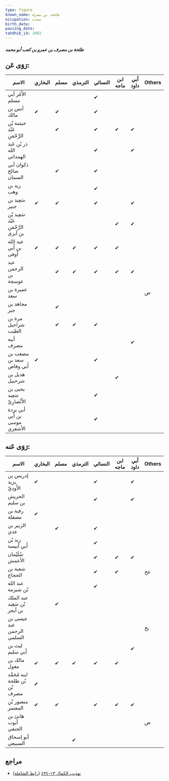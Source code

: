 ```yaml
---
type: figure
known_name: طلحة بن مصرف
occupation: محدث
birth_date:
passing_date:
tahdhib_id: 2982
---
```

##### طلحة بن مصرف بن عمرو بن كعب أبو محمد

## رَوَى عَن:
| الاسم                                | البخاري | مسلم | الترمذي | النسائي | ابن ماجه | أبي داود | Others |
| ------------------------------------ | ------- | ---- | ------- | ------- | -------- | -------- | ------ |
| الأَغَر أبي مسلم                     |         |      |         | ✔       |          |          |        |
| أنس بن مالك                          | ✔       | ✔    |         | ✔       |          |          |        |
| خيثمة بْن عَبْد الرَّحْمَنِ          |         | ✔    |         | ✔       | ✔        | ✔        |        |
| ذر بْن عَبد الله الهمداني            |         |      |         | ✔       |          | ✔        |        |
| ذكوان أبي صالح السمان                |         | ✔    |         | ✔       |          |          |        |
| زيد بن وهب                           |         |      |         | ✔       |          |          |        |
| سَعِيد بن جبير                       | ✔       | ✔    |         | ✔       |          | ✔        |        |
| سَعِيد بْن عَبْد الرَّحْمَنِ بن أبزى |         |      |         |         | ✔        | ✔        |        |
| عبد الله بن أَبي أوفى                | ✔       | ✔    | ✔       | ✔       | ✔        |          |        |
| عبد الرحمن بن عوسجة                  |         | ✔    | ✔       | ✔       | ✔        | ✔        |        |
| عميرة بن سعد                         |         |      |         |         |          |          | ص      |
| مجاهد بن جبر                         |         | ✔    |         |         |          |          |        |
| مرة بن شراحيل الطيب                  |         | ✔    | ✔       | ✔       |          |          |        |
| أبيه مصرف                            |         |      |         |         |          | ✔        |        |
| مصعب بن سعد بن أَبي وقاص             | ✔       |      |         | ✔       |          |          |        |
| هذيل بن شرحبيل                       |         |      |         |         | ✔        |          |        |
| يحيى بن سَعِيد الأَنْصارِيّ          |         |      |         | ✔       |          |          |        |
| أبي بردة بن أَبي موسى الأشعري        |         |      |         | ✔       |          |          |        |
## رَوَى عَنه:
| الاسم                           | البخاري | مسلم | الترمذي | النسائي | ابن ماجه | أبي داود | Others |
| ------------------------------- | ------- | ---- | ------- | ------- | -------- | -------- | ------ |
| إدريس بن يزيد الأَودِيّ         | ✔       |      |         | ✔       |          | ✔        |        |
| الحريش بن سليم                  |         |      |         | ✔       |          | ✔        |        |
| رقبة بن مصقلة                   | ✔       |      |         |         |          |          |        |
| الزبير بن عدي                   |         | ✔    |         | ✔       |          |          |        |
| زيد بْن أَبي أنيسة              |         |      |         | ✔       |          |          |        |
| سُلَيْمان الأعمش                |         |      |         | ✔       | ✔        | ✔        |        |
| شعبة بن الحجاج                  |         |      |         | ✔       | ✔        |          | عخ     |
| عبد الله بْن شبرمة              |         |      |         | ✔       |          |          |        |
| عبد الملك بْن سَعِيد بن أبجر    |         | ✔    |         |         |          |          |        |
| عيسى بن عبد الرحمن السلمي       |         |      |         |         |          |          | بخ     |
| ليث بن أَبي سليم                |         |      |         |         |          | ✔        |        |
| مالك بن مغول                    | ✔       | ✔    | ✔       | ✔       | ✔        |          |        |
| ابنه مُحَمَّد بْن طلحة بْن مصرف | ✔       |      |         |         |          |          |        |
| منصور بْن المعتمر               | ✔       | ✔    |         | ✔       | ✔        | ✔        |        |
| هانئ بن أيوب الحنفي             |         |      |         |         |          |          | ص      |
| أبو إسحاق السبيعي               |         |      | ✔       |         |          |          |        |
## مراجع
- [تهذيب الكمال ١٣-٤٣٤](obsidian://open?vault=Tahdhib-al-Kamal&file=Figures/٢٩٨٢-طلحة%20بن%20مصرف%20بن%20عمرو%20بن%20كعب%20أبو%20محمد) ([رابط الشاملة](https://shamela.ws/book/3722/6815))